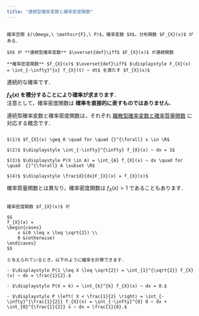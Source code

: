 ```yaml
---
title: "連続型確率変数と確率密度関数"
---
```


~~~definition:連続型確率変数と確率密度関数

確率空間 $(\Omega,\ \mathscr{F},\ P)$，確率変数 $X$，分布関数 $F_{X}(x)$ がある．

$X$ が **連続型確率変数** $\overset{def}\iff$ $F_{X}(x)$ が連続関数

**確率密度関数** $f_{X}(x)$ $\overset{def}\iff$ $\displaystyle F_{X}(x) = \int_{-\infty}^{x} f_{X}(t) ~ dt$ を満たす $f_{X}(x)$

~~~

連続的な確率です．

**$f_{X}(x)$ を積分することにより確率が求まります**．  
注意として，確率密度関数は **確率を直接的に表すものではありません**．  

連続型確率変数と確率密度関数は，それぞれ [離散型確率変数と確率質量関数](/mathematics/mathematical-statistics/random-variable/discrete) に対応する概念です．

~~~theorem:確率密度関数の性質

$(1)$ $f_{X}(x) \geq 0 \quad for \quad {}^{\forall} x \in \R$

$(2)$ $\displaystyle \int_{-\infty}^{\infty} f_{X}(x) ~ dx = 1$

$(3)$ $\displaystyle P(X \in A) = \int_{A} f_{X}(x) ~ dx \quad for \quad  {}^{\forall} A \subset \R$

$(4)$ $\displaystyle \frac{d}{dx}F_{X}(x) = f_{X}(x)$

~~~

確率質量関数とは異なり，確率密度関数は $f_{X}(x) > 1$ であることもあります．  

~~~spoiler:open:例

確率密度関数 $f_{X}(x)$ が

$$
f_{X}(x) =
\begin{cases}
    x &(0 \leq x \leq \sqrt{2}) \\
    0 &(otherwise)
\end{cases}
$$

と与えられているとき，以下のように確率を計算できます．

- $\displaystyle P(1 \leq X \leq \sqrt{2}) = \int_{1}^{\sqrt{2}} f_{X}(x) ~ dx = \frac{1}{2}.$

- $\displaystyle P(X = k) = \int_{k}^{k} f_{X}(x) ~ dx = 0.$

- $\displaystyle P \left( X < \frac{1}{2} \right) = \int_{-\infty}^{\frac{1}{2}} f_{X}(x) = \int_{-\infty}^{0} 0 ~ dx + \int_{0}^{\frac{1}{2}} x ~ dx = \frac{1}{8}.$

~~~
